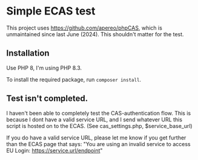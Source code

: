 # Simple ECAS test

This project uses https://github.com/apereo/phpCAS, which is unmaintained since last June (2024). This shouldn't matter for the test. 

## Installation

Use PHP 8, I'm using PHP 8.3.

To install the required package, run `composer install`.

## Test isn't completed.

I haven't been able to completely test the CAS-authentication flow. This is because I dont have a valid service URL, and I send whatever URL this script is hosted on to the ECAS. (See cas_settings.php, $service_base_url)

If you do have a valid service URL, please let me know if you get further than the ECAS page that says: "You are using an invalid service to access EU Login: https://service.url/endpoint"

